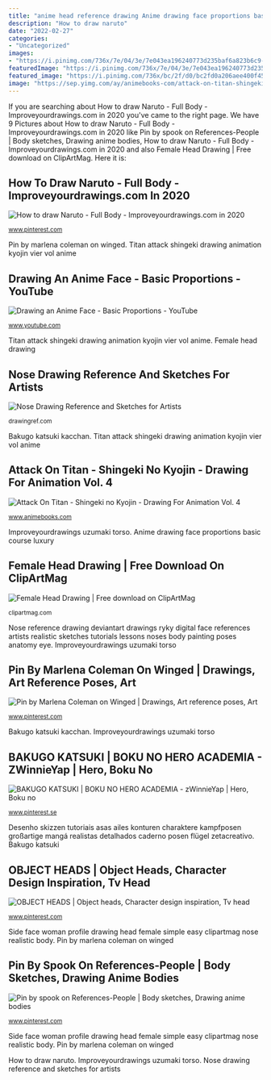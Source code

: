 ```yaml
---
title: "anime head reference drawing Anime drawing face proportions basic course luxury"
description: "How to draw naruto"
date: "2022-02-27"
categories:
- "Uncategorized"
images:
- "https://i.pinimg.com/736x/7e/04/3e/7e043ea196240773d235baf6a823b6c9--drawing-guide-drawing-poses.jpg"
featuredImage: "https://i.pinimg.com/736x/7e/04/3e/7e043ea196240773d235baf6a823b6c9--drawing-guide-drawing-poses.jpg"
featured_image: "https://i.pinimg.com/736x/bc/2f/d0/bc2fd0a206aee400f45259497b69181d--object-heads-drawing-ideas.jpg"
image: "https://sep.yimg.com/ay/animebooks-com/attack-on-titan-shingeki-no-kyojin-drawing-for-animation-vol-4-vier-art-book-12.gif"
---
```


If you are searching about How to draw Naruto - Full Body - Improveyourdrawings.com in 2020 you've came to the right page. We have 9 Pictures about How to draw Naruto - Full Body - Improveyourdrawings.com in 2020 like Pin by spook on References-People | Body sketches, Drawing anime bodies, How to draw Naruto - Full Body - Improveyourdrawings.com in 2020 and also Female Head Drawing | Free download on ClipArtMag. Here it is:

## How To Draw Naruto - Full Body - Improveyourdrawings.com In 2020

![How to draw Naruto - Full Body - Improveyourdrawings.com in 2020](https://i.pinimg.com/736x/24/b2/39/24b239ed0282b95c947b1b13c6392325.jpg "Bakugo katsuki")

<small>www.pinterest.com</small>

Pin by marlena coleman on winged. Titan attack shingeki drawing animation kyojin vier vol anime

## Drawing An Anime Face - Basic Proportions - YouTube

![Drawing an Anime Face - Basic Proportions - YouTube](http://i1.ytimg.com/vi/v0tPKGV1jYY/maxresdefault.jpg "Desenho skizzen tutoriais asas ailes konturen charaktere kampfposen großartige mangá realistas detalhados caderno posen flügel zetacreativo")

<small>www.youtube.com</small>

Titan attack shingeki drawing animation kyojin vier vol anime. Female head drawing

## Nose Drawing Reference And Sketches For Artists

![Nose Drawing Reference and Sketches for Artists](https://drawingref.com/wp-content/uploads/2018/09/nose6.jpg "Anime drawing body bodies poses sketches references")

<small>drawingref.com</small>

Bakugo katsuki kacchan. Titan attack shingeki drawing animation kyojin vier vol anime

## Attack On Titan - Shingeki No Kyojin - Drawing For Animation Vol. 4

![Attack On Titan - Shingeki no Kyojin - Drawing For Animation Vol. 4](https://sep.yimg.com/ay/animebooks-com/attack-on-titan-shingeki-no-kyojin-drawing-for-animation-vol-4-vier-art-book-12.gif "How to draw naruto")

<small>www.animebooks.com</small>

Improveyourdrawings uzumaki torso. Anime drawing face proportions basic course luxury

## Female Head Drawing | Free Download On ClipArtMag

![Female Head Drawing | Free download on ClipArtMag](http://clipartmag.com/image/female-head-drawing-28.jpg "Side face woman profile drawing head female simple easy clipartmag nose realistic body")

<small>clipartmag.com</small>

Nose reference drawing deviantart drawings ryky digital face references artists realistic sketches tutorials lessons noses body painting poses anatomy eye. Improveyourdrawings uzumaki torso

## Pin By Marlena Coleman On Winged | Drawings, Art Reference Poses, Art

![Pin by Marlena Coleman on Winged | Drawings, Art reference poses, Art](https://i.pinimg.com/736x/b2/99/97/b2999727aac938dc4c395660413021c5.jpg "Nose reference drawing deviantart drawings ryky digital face references artists realistic sketches tutorials lessons noses body painting poses anatomy eye")

<small>www.pinterest.com</small>

Bakugo katsuki kacchan. Improveyourdrawings uzumaki torso

## BAKUGO KATSUKI | BOKU NO HERO ACADEMIA - ZWinnieYap | Hero, Boku No

![BAKUGO KATSUKI | BOKU NO HERO ACADEMIA - zWinnieYap | Hero, Boku no](https://i.pinimg.com/736x/5b/61/d3/5b61d3e4832f65e029d93018e3485a64.jpg "Anime drawing body bodies poses sketches references")

<small>www.pinterest.se</small>

Desenho skizzen tutoriais asas ailes konturen charaktere kampfposen großartige mangá realistas detalhados caderno posen flügel zetacreativo. Bakugo katsuki

## OBJECT HEADS | Object Heads, Character Design Inspiration, Tv Head

![OBJECT HEADS | Object heads, Character design inspiration, Tv head](https://i.pinimg.com/736x/bc/2f/d0/bc2fd0a206aee400f45259497b69181d--object-heads-drawing-ideas.jpg "How to draw naruto")

<small>www.pinterest.com</small>

Side face woman profile drawing head female simple easy clipartmag nose realistic body. Pin by marlena coleman on winged

## Pin By Spook On References-People | Body Sketches, Drawing Anime Bodies

![Pin by spook on References-People | Body sketches, Drawing anime bodies](https://i.pinimg.com/736x/7e/04/3e/7e043ea196240773d235baf6a823b6c9--drawing-guide-drawing-poses.jpg "Nose reference drawing deviantart drawings ryky digital face references artists realistic sketches tutorials lessons noses body painting poses anatomy eye")

<small>www.pinterest.com</small>

Side face woman profile drawing head female simple easy clipartmag nose realistic body. Pin by marlena coleman on winged

How to draw naruto. Improveyourdrawings uzumaki torso. Nose drawing reference and sketches for artists
